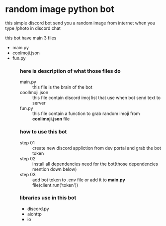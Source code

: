 <h1>random image python bot</h1>

<p>this simple discord bot send you a random image from internet when you type /photo in discord chat</p>
<p>this bot have main 3 files</p>
<ul>
  <li>main.py</li>
  <li>coolmoji.json</li>
  <li>fun.py </li>
<ul>
<h3>here is description of what those files do</h3>
<dl>
  <dt>main.py</dt>
    <dd>this file is the brain of the bot</dd>
  <dt>coolImoji.json</dt>
    <dd>this file contain discord imoj list that use when bot send text to server</dd>
  <dt>fun.py</dt>
    <dd>this file contain a function to grab random imoji from <b>coolimoji.json</b> file</dd>
 </dl>
 
<h3>how to use this bot</h3>
<dl>
  <dt>step 01</dt>
    <dd>create new discord appliction from dev portal and grab the bot token</dd>
  <dt>step 02</dt>
    <dd>install all dependencies need for the bot(those dependencies mention down below)</dd>
  <dt>step 03</dt>
    <dd>add bot token to .env file or add it to <b>main.py</b> file(client.run('token'))</dd>
<h3>libraries use in this bot </h3>
  <ul>
    <li>discord.py</li>
    <li>aiohttp</li>
    <li>io</li>
  </ul>
        
